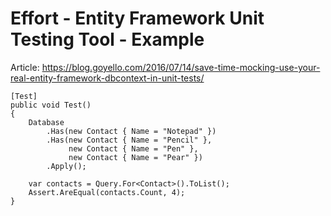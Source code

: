 ﻿# Effort - Entity Framework Unit Testing Tool - Example

Article: https://blog.goyello.com/2016/07/14/save-time-mocking-use-your-real-entity-framework-dbcontext-in-unit-tests/

```
[Test]
public void Test()
{
    Database
        .Has(new Contact { Name = "Notepad" })
        .Has(new Contact { Name = "Pencil" },
             new Contact { Name = "Pen" },
             new Contact { Name = "Pear" })
        .Apply();

    var contacts = Query.For<Contact>().ToList();
    Assert.AreEqual(contacts.Count, 4);
}
```